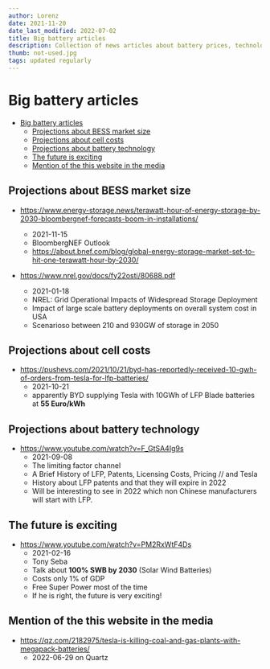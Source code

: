 ```yaml
---
author: Lorenz
date: 2021-11-20
date_last_modified: 2022-07-02
title: Big battery articles
description: Collection of news articles about battery prices, technology and future market size.
thumb: not-used.jpg
tags: updated regularly
---
```



# Big battery articles

- [Big battery articles](#big-battery-articles)
  - [Projections about BESS market size](#projections-about-bess-market-size)
  - [Projections about cell costs](#projections-about-cell-costs)
  - [Projections about battery technology](#projections-about-battery-technology)
  - [The future is exciting](#the-future-is-exciting)
  - [Mention of the this website in the media](#mention-of-the-this-website-in-the-media)

## Projections about BESS market size

- https://www.energy-storage.news/terawatt-hour-of-energy-storage-by-2030-bloombergnef-forecasts-boom-in-installations/
  - 2021-11-15
  - BloombergNEF Outlook
  - https://about.bnef.com/blog/global-energy-storage-market-set-to-hit-one-terawatt-hour-by-2030/ 

- https://www.nrel.gov/docs/fy22osti/80688.pdf
  - 2021-01-18
  - NREL: Grid Operational Impacts of Widespread Storage Deployment
  - Impact of large scale battery deployments on overall system cost in USA
  - Scenarioso between 210 and 930GW of storage in 2050

## Projections about cell costs

- https://pushevs.com/2021/10/21/byd-has-reportedly-received-10-gwh-of-orders-from-tesla-for-lfp-batteries/
  - 2021-10-21
  - apparently BYD supplying Tesla with 10GWh of LFP Blade batteries at **55 Euro/kWh**


## Projections about battery technology

- https://www.youtube.com/watch?v=F_GtSA4Ig9s
  - 2021-09-08
  - The limiting factor channel
  - A Brief History of LFP, Patents, Licensing Costs, Pricing // and Tesla
  - History about LFP patents and that they will expire in 2022
  - Will be interesting to see in 2022 which non Chinese manufacturers will start with LFP. 


## The future is exciting

- https://www.youtube.com/watch?v=PM2RxWtF4Ds
  - 2021-02-16
  - Tony Seba
  - Talk about **100% SWB by 2030** (Solar Wind Batteries)
  - Costs only 1% of GDP
  - Free Super Power most of the time
  - If he is right, the future is very exciting!


## Mention of the this website in the media

- https://qz.com/2182975/tesla-is-killing-coal-and-gas-plants-with-megapack-batteries/
  - 2022-06-29 on Quartz





